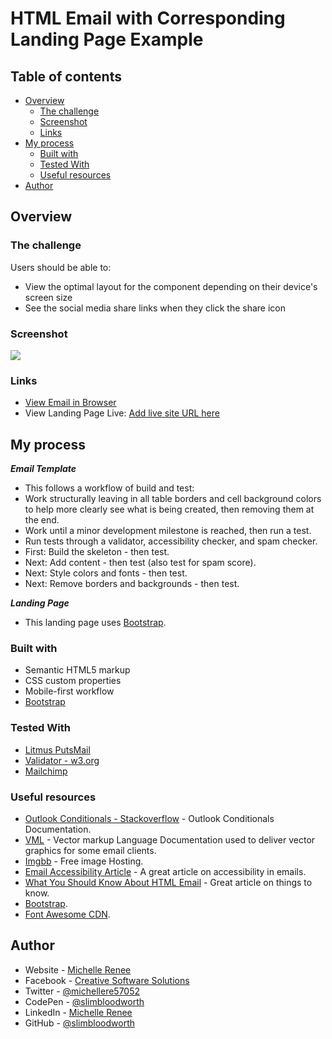 # HTML Email with Corresponding Landing Page Example

## Table of contents

- [Overview](#overview)
  - [The challenge](#the-challenge)
  - [Screenshot](#screenshot)
  - [Links](#links)
- [My process](#my-process)
  - [Built with](#built-with)
  - [Tested With](#tested-with)
  - [Useful resources](#useful-resources)
- [Author](#author)

## Overview

### The challenge

Users should be able to:

- View the optimal layout for the component depending on their device's screen size
- See the social media share links when they click the share icon

### Screenshot

![](./screenshot.jpg)

### Links

- [View Email in Browser](https://slimbloodworth.github.io/html_email_and_landing_page_example_1/)
- View Landing Page Live: [Add live site URL here](https://your-live-site-url.com)

## My process

***Email Template***

- This follows a workflow of build and test:
- Work structurally leaving in all table borders and cell background colors to help more clearly see what is being created, then removing them at the end.
- Work until a minor development milestone is reached, then run a test.
- Run tests through a validator, accessibility checker, and spam checker.
- First: Build the skeleton - then test.
- Next: Add content - then test (also test for spam score).
- Next: Style colors and fonts - then test.
- Next: Remove borders and backgrounds - then test.

***Landing Page***

- This landing page uses [Bootstrap](https://getbootstrap.com/).

### Built with

- Semantic HTML5 markup
- CSS custom properties
- Mobile-first workflow
- [Bootstrap](https://getbootstrap.com/)

### Tested With

- [Litmus PutsMail](https://www.putsmail.com)
- [Validator - w3.org](https://validator.w3.org)
- [Mailchimp](https://mailchimp.com/)

### Useful resources

- [Outlook Conditionals - Stackoverflow](https://stackoverflow.design/email/base/mso/) - Outlook Conditionals Documentation.
- [VML](https://learn.microsoft.com/en-us/windows/win32/vml/web-workshop---specs---standards----introduction-to-vector-markup-language--vml-) - Vector markup Language Documentation used to deliver vector graphics for some email clients.
- [Imgbb](https://www.imgbb.com) - Free image Hosting.
- [Email Accessibility Article](https://webdesign.tutsplus.com/a-beginners-guide-to-email-accessibility--cms-31240t) - A great article on accessibility in emails.
- [What You Should Know About HTML Email](https://webdesign.tutsplus.com/what-you-should-know-about-html-email--webdesign-12908t) - Great article on things to know.
- [Bootstrap](https://getbootstrap.com/).
- [Font Awesome CDN](https://cdnjs.com/libraries/font-awesome).

## Author

- Website - [Michelle Renee](https://michellerenee.dev)
- Facebook - [Creative Software Solutions](https://www.facebook.com/profile.php?id=100073842390690)
- Twitter - [@michellere57052](https://twitter.com/michellere57052)
- CodePen - [@slimbloodworth](https://codepen.io/slimbloodworth)
- LinkedIn - [Michelle Renee](https://www.linkedin.com/in/michelle-renee-99b455187/)
- GitHub - [@slimbloodworth](https://github.com/SlimBloodworth)
